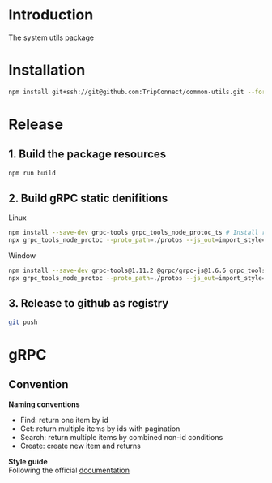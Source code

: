 # Introduction
The system utils package  

# Installation
```sh
npm install git+ssh://git@github.com:TripConnect/common-utils.git --force
```

# Release
## 1. Build the package resources
```sh
npm run build
```
## 2. Build gRPC static denifitions
Linux
```sh
npm install --save-dev grpc-tools grpc_tools_node_protoc_ts # Install required packages
npx grpc_tools_node_protoc --proto_path=./protos --js_out=import_style=commonjs,binary:./protos/defs --grpc_out=grpc_js:./protos/defs --plugin=protoc-gen-ts=./node_modules/.bin/protoc-gen-ts --ts_out=grpc_js:./protos/defs ./protos/*_service.proto # Build js and ts definitions
```
Window
```sh
npm install --save-dev grpc-tools@1.11.2 @grpc/grpc-js@1.6.6 grpc_tools_node_protoc_ts # Install required packages
npx grpc_tools_node_protoc --proto_path=./protos --js_out=import_style=commonjs,binary:./protos/defs --grpc_out=grpc_js:./protos/defs --plugin=protoc-gen-ts="%cd%/node_modules/.bin/protoc-gen-ts.cmd" --ts_out=grpc_js:./protos/defs ./protos/*_service.proto # Build js and ts definitions
```
## 3. Release to github as registry
```sh
git push
```

# gRPC
## Convention
**Naming conventions**  
- Find: return one item by id
- Get: return multiple items by ids with pagination
- Search: return multiple items by combined non-id conditions
- Create: create new item and returns  

**Style guide**  
Following the official [documentation](https://protobuf.dev/programming-guides/style/)
